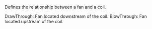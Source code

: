 ﻿Defines the relationship between a fan and a coil.

DrawThrough: Fan located downstream of the coil.
BlowThrough: Fan located upstream of the coil.